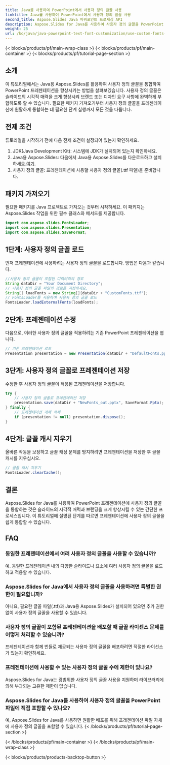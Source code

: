 ```yaml
---
title: Java를 사용하여 PowerPoint에서 사용자 정의 글꼴 사용
linktitle: Java를 사용하여 PowerPoint에서 사용자 정의 글꼴 사용
second_title: Aspose.Slides Java 파워포인트 프로세싱 API
description: Aspose.Slides for Java를 사용하여 사용자 정의 글꼴을 PowerPoint 프레젠테이션에 통합하는 방법을 알아보세요. 쉽게 시각적 매력을 향상시키세요.
weight: 25
url: /ko/java/java-powerpoint-text-font-customization/use-custom-fonts-powerpoint-java/
---
```


{< blocks/products/pf/main-wrap-class >}
{< blocks/products/pf/main-container >}
{< blocks/products/pf/tutorial-page-section >}

## 소개
이 튜토리얼에서는 Java용 Aspose.Slides를 활용하여 사용자 정의 글꼴을 통합하여 PowerPoint 프레젠테이션을 향상시키는 방법을 살펴보겠습니다. 사용자 정의 글꼴은 슬라이드의 시각적 매력을 크게 향상시켜 브랜드 또는 디자인 요구 사항에 완벽하게 부합하도록 할 수 있습니다. 필요한 패키지 가져오기부터 사용자 정의 글꼴을 프레젠테이션에 원활하게 통합하는 데 필요한 단계 실행까지 모든 것을 다룹니다.
## 전제 조건
튜토리얼을 시작하기 전에 다음 전제 조건이 설정되어 있는지 확인하세요.
1. JDK(Java Development Kit): 시스템에 JDK가 설치되어 있는지 확인하세요.
2.  Java용 Aspose.Slides: 다음에서 Java용 Aspose.Slides를 다운로드하고 설치하세요.[여기](https://releases.aspose.com/slides/java/).
3. 사용자 정의 글꼴: 프레젠테이션에 사용할 사용자 정의 글꼴(.ttf 파일)을 준비합니다.

## 패키지 가져오기
필요한 패키지를 Java 프로젝트로 가져오는 것부터 시작하세요. 이 패키지는 Aspose.Slides 작업을 위한 필수 클래스와 메서드를 제공합니다.
```java
import com.aspose.slides.FontsLoader;
import com.aspose.slides.Presentation;
import com.aspose.slides.SaveFormat;
```
## 1단계: 사용자 정의 글꼴 로드
먼저 프레젠테이션에 사용하려는 사용자 정의 글꼴을 로드합니다. 방법은 다음과 같습니다.
```java
//사용자 정의 글꼴이 포함된 디렉터리의 경로
String dataDir = "Your Document Directory";
// 사용자 정의 글꼴 파일의 경로를 지정하세요.
String[] loadFonts = new String[]{dataDir + "CustomFonts.ttf"};
// FontsLoader를 사용하여 사용자 정의 글꼴 로드
FontsLoader.loadExternalFonts(loadFonts);
```
## 2단계: 프레젠테이션 수정
다음으로, 이러한 사용자 정의 글꼴을 적용하려는 기존 PowerPoint 프레젠테이션을 엽니다.
```java
// 기존 프레젠테이션 로드
Presentation presentation = new Presentation(dataDir + "DefaultFonts.pptx");
```
## 3단계: 사용자 정의 글꼴로 프레젠테이션 저장
수정한 후 사용자 정의 글꼴이 적용된 프레젠테이션을 저장합니다.
```java
try {
    // 사용자 정의 글꼴로 프레젠테이션 저장
    presentation.save(dataDir + "NewFonts_out.pptx", SaveFormat.Pptx);
} finally {
    // 프레젠테이션 개체 삭제
    if (presentation != null) presentation.dispose();
}
```
## 4단계: 글꼴 캐시 지우기
올바른 작동을 보장하고 글꼴 캐싱 문제를 방지하려면 프레젠테이션을 저장한 후 글꼴 캐시를 지우십시오.
```java
// 글꼴 캐시 지우기
FontsLoader.clearCache();
```

## 결론
Aspose.Slides for Java를 사용하여 PowerPoint 프레젠테이션에 사용자 정의 글꼴을 통합하는 것은 슬라이드의 시각적 매력과 브랜딩을 크게 향상시킬 수 있는 간단한 프로세스입니다. 이 튜토리얼에 설명된 단계를 따르면 프레젠테이션에 사용자 정의 글꼴을 쉽게 통합할 수 있습니다.

## FAQ
### 동일한 프레젠테이션에서 여러 사용자 정의 글꼴을 사용할 수 있습니까?
예. 동일한 프레젠테이션 내의 다양한 슬라이드나 요소에 여러 사용자 정의 글꼴을 로드하고 적용할 수 있습니다.
### Aspose.Slides for Java에서 사용자 정의 글꼴을 사용하려면 특별한 권한이 필요합니까?
아니요, 필요한 글꼴 파일(.ttf)과 Java용 Aspose.Slides가 설치되어 있으면 추가 권한 없이 사용자 정의 글꼴을 사용할 수 있습니다.
### 사용자 정의 글꼴이 포함된 프레젠테이션을 배포할 때 글꼴 라이센스 문제를 어떻게 처리할 수 있습니까?
프레젠테이션과 함께 번들로 제공되는 사용자 정의 글꼴을 배포하려면 적절한 라이선스가 있는지 확인하세요.
### 프레젠테이션에 사용할 수 있는 사용자 정의 글꼴 수에 제한이 있나요?
Aspose.Slides for Java는 광범위한 사용자 정의 글꼴 사용을 지원하며 라이브러리에 의해 부과되는 고유한 제한이 없습니다.
### Aspose.Slides for Java를 사용하여 사용자 정의 글꼴을 PowerPoint 파일에 직접 포함할 수 있나요?
예, Aspose.Slides for Java를 사용하면 원활한 배포를 위해 프레젠테이션 파일 자체에 사용자 정의 글꼴을 포함할 수 있습니다.
{< /blocks/products/pf/tutorial-page-section >}

{< /blocks/products/pf/main-container >}
{< /blocks/products/pf/main-wrap-class >}

{< blocks/products/products-backtop-button >}
